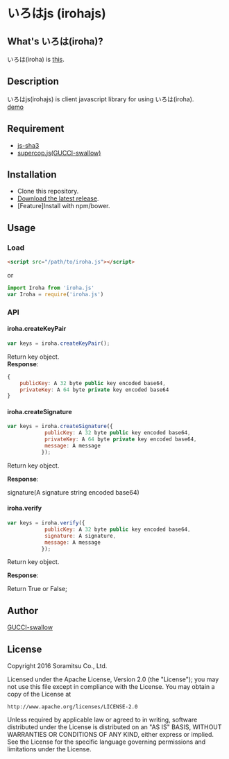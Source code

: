# いろはjs (irohajs)  

## What's いろは(iroha)?  
いろは(iroha) is [this](https://github.com/soramitsu/iroha).

## Description  
いろはjs(irohajs) is client javascript library for using いろは(iroha).  
[demo](https://soramitsu.github.io/iroha-javascript/)

## Requirement  
* [js-sha3](https://github.com/emn178/js-sha3)
* [supercop.js(GUCCI-swallow)](https://github.com/GUCCI-swallow/supercop.js)

## Installation  
*  Clone this repository.
*  [Download the latest release]().
*  [Feature]Install with npm/bower.

## Usage
### Load

```html
<script src="/path/to/iroha.js"></script>
```
or

```js
import Iroha from 'iroha.js'
var Iroha = require('iroha.js')
```

### API
#### iroha.createKeyPair

```js
var keys = iroha.createKeyPair();
```

Return key object.  
**Response**:

```js
{
	publicKey: A 32 byte public key encoded base64,
	privateKey: A 64 byte private key encoded base64
}
```
#### iroha.createSignature

```js
var keys = iroha.createSignature({
            publicKey: A 32 byte public key encoded base64,
            privateKey: A 64 byte private key encoded base64,
            message: A message
           });
```



Return key object.  

**Response**:

signature(A signature string  encoded base64)  

#### iroha.verify

```js
var keys = iroha.verify({
            publicKey: A 32 byte public key encoded base64,
            signature: A signature,
            message: A message
           });
```


Return key object.  

**Response**:

Return True or False;

## Author  
[GUCCI-swallow](https://github.com/GUCCI-swallow)

## License

Copyright 2016 Soramitsu Co., Ltd.

Licensed under the Apache License, Version 2.0 (the "License");
you may not use this file except in compliance with the License.
You may obtain a copy of the License at

    http://www.apache.org/licenses/LICENSE-2.0

Unless required by applicable law or agreed to in writing, software
distributed under the License is distributed on an "AS IS" BASIS,
WITHOUT WARRANTIES OR CONDITIONS OF ANY KIND, either express or implied.
See the License for the specific language governing permissions and
limitations under the License.
